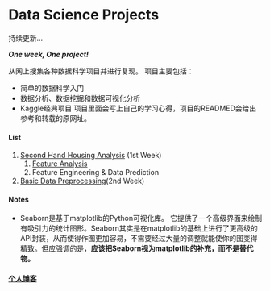 # Data Science Projects

<p>持续更新...</p>

***One week, One project!***

从网上搜集各种数据科学项目并进行复现。
项目主要包括：
* 简单的数据科学入门
* 数据分析、数据挖掘和数据可视化分析
* Kaggle经典项目
项目里面会写上自己的学习心得，项目的READMED会给出参考和转载的原网址。

#### List
1. [Second Hand Housing Analysis](https://github.com/AlanConstantine/DataScienceProjects/tree/master/1_SecondHandHousing) (1st Week)
    1. [Feature Analysis](https://github.com/AlanConstantine/DataScienceProjects/blob/master/1_SecondHandHousing/SecondHandHousingFeaturesAnalysis.ipynb)
    2. Feature Engineering & Data Prediction
2. [Basic Data Preprocessing](https://github.com/AlanConstantine/DataScienceProjects/tree/master/2_BasicDataPreprocessing)(2nd Week)

#### Notes
* Seaborn是基于matplotlib的Python可视化库。 它提供了一个高级界面来绘制有吸引力的统计图形。Seaborn其实是在matplotlib的基础上进行了更高级的API封装，从而使得作图更加容易，不需要经过大量的调整就能使你的图变得精致。但应强调的是，**应该把Seaborn视为matplotlib的补充，而不是替代物。**

#### [个人博客](https://blog.csdn.net/AlanConstantineLau)
